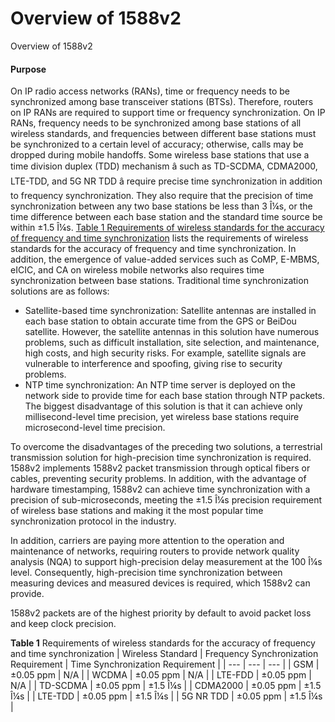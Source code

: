 Overview of 1588v2
==================

Overview of 1588v2

#### Purpose

On IP radio access networks (RANs), time or frequency needs to be synchronized among base transceiver stations (BTSs). Therefore, routers on IP RANs are required to support time or frequency synchronization. On IP RANs, frequency needs to be synchronized among base stations of all wireless standards, and frequencies between different base stations must be synchronized to a certain level of accuracy; otherwise, calls may be dropped during mobile handoffs. Some wireless base stations that use a time division duplex (TDD) mechanism â such as TD-SCDMA, CDMA2000, LTE-TDD, and 5G NR TDD â require precise time synchronization in addition to frequency synchronization. They also require that the precision of time synchronization between any two base stations be less than 3 Î¼s, or the time difference between each base station and the standard time source be within ±1.5 Î¼s. [Table 1 Requirements of wireless standards for the accuracy of frequency and time synchronization](#EN-US_CONCEPT_0000001779081454__en-us_concept_0000001826565525_tab_dc_ne_1588v2_feature_524801) lists the requirements of wireless standards for the accuracy of frequency and time synchronization. In addition, the emergence of value-added services such as CoMP, E-MBMS, eICIC, and CA on wireless mobile networks also requires time synchronization between base stations. Traditional time synchronization solutions are as follows:

* Satellite-based time synchronization: Satellite antennas are installed in each base station to obtain accurate time from the GPS or BeiDou satellite. However, the satellite antennas in this solution have numerous problems, such as difficult installation, site selection, and maintenance, high costs, and high security risks. For example, satellite signals are vulnerable to interference and spoofing, giving rise to security problems.
* NTP time synchronization: An NTP time server is deployed on the network side to provide time for each base station through NTP packets. The biggest disadvantage of this solution is that it can achieve only millisecond-level time precision, yet wireless base stations require microsecond-level time precision.

To overcome the disadvantages of the preceding two solutions, a terrestrial transmission solution for high-precision time synchronization is required. 1588v2 implements 1588v2 packet transmission through optical fibers or cables, preventing security problems. In addition, with the advantage of hardware timestamping, 1588v2 can achieve time synchronization with a precision of sub-microseconds, meeting the ±1.5 Î¼s precision requirement of wireless base stations and making it the most popular time synchronization protocol in the industry.

In addition, carriers are paying more attention to the operation and maintenance of networks, requiring routers to provide network quality analysis (NQA) to support high-precision delay measurement at the 100 Î¼s level. Consequently, high-precision time synchronization between measuring devices and measured devices is required, which 1588v2 can provide.

1588v2 packets are of the highest priority by default to avoid packet loss and keep clock precision.

**Table 1** Requirements of wireless standards for the accuracy of frequency and time synchronization
| Wireless Standard | Frequency Synchronization Requirement | Time Synchronization Requirement |
| --- | --- | --- |
| GSM | ±0.05 ppm | N/A |
| WCDMA | ±0.05 ppm | N/A |
| LTE-FDD | ±0.05 ppm | N/A |
| TD-SCDMA | ±0.05 ppm | ±1.5 Î¼s |
| CDMA2000 | ±0.05 ppm | ±1.5 Î¼s |
| LTE-TDD | ±0.05 ppm | ±1.5 Î¼s |
| 5G NR TDD | ±0.05 ppm | ±1.5 Î¼s |